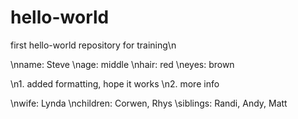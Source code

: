 # hello-world
first hello-world repository for training\n

\nname: Steve
\nage: middle
\nhair: red
\neyes: brown

\n1. added formatting, hope it works
\n2. more info

\nwife: Lynda
\nchildren: Corwen, Rhys
\siblings: Randi, Andy, Matt
